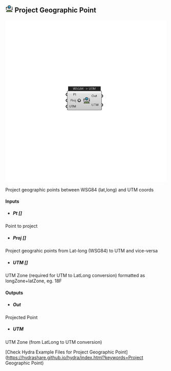 ## ![](../../images/icons/Project_Geographic_Point.png) Project Geographic Point

![](../../images/components/Project_Geographic_Point.png)

Project geographic points between WSG84 (lat,long) and UTM coords

#### Inputs
* ##### Pt []
Point to project
* ##### Proj []
Project geograhic points from Lat-long (WSG84) to UTM and vice-versa
* ##### UTM []
UTM Zone (required for UTM to LatLong conversion) formatted as longZone+latZone, eg. 18F

#### Outputs
* ##### Out
Projected Point
* ##### UTM
UTM Zone (from LatLong to UTM conversion)


[Check Hydra Example Files for Project Geographic Point](https://hydrashare.github.io/hydra/index.html?keywords=Project Geographic Point)